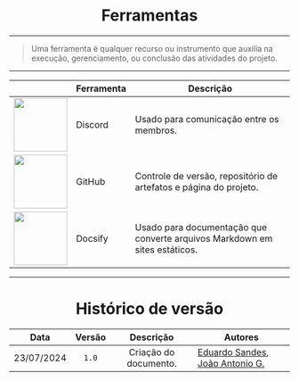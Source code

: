 <center>

# Ferramentas

</center>

---

> Uma ferramenta é qualquer recurso ou instrumento que auxilia na execução, gerenciamento, ou conclusão das atividades do projeto.

---

<center>

<div style="margin: 0 auto; width: fit-content;">

|                                   | Ferramenta | Descrição                                                                  |
|-----------------------------------|------------|----------------------------------------------------------------------------|
| <img src="https://cdn-icons-png.flaticon.com/512/3670/3670157.png" style="width:10vw"/>  | Discord    | Usado para comunicação entre os membros.                                   |
| <img src="https://cdn-icons-png.flaticon.com/512/25/25231.png" style="width:10vw"/>   | GitHub     | Controle de versão, repositório de artefatos e página do projeto.          |
| <img src="https://img.stackshare.io/service/7055/docsify.png" style="width:10vw"/>  | Docsify    | Usado para documentação que converte arquivos Markdown em sites estáticos. |

---

</div>

# Histórico de versão

</center>

<div style="margin: 0 auto; width: fit-content;">

|    Data    | Versão |       Descrição       | Autores                                                                                              |
|:----------:|:------:|:---------------------:|------------------------------------------------------------------------------------------------------|
| 23/07/2024 | `1.0`  | Criação do documento. | [Eduardo Sandes](https://github.com/DiceRunner714), [João Antonio G.](https://github.com/joaoseisei) |

</div>